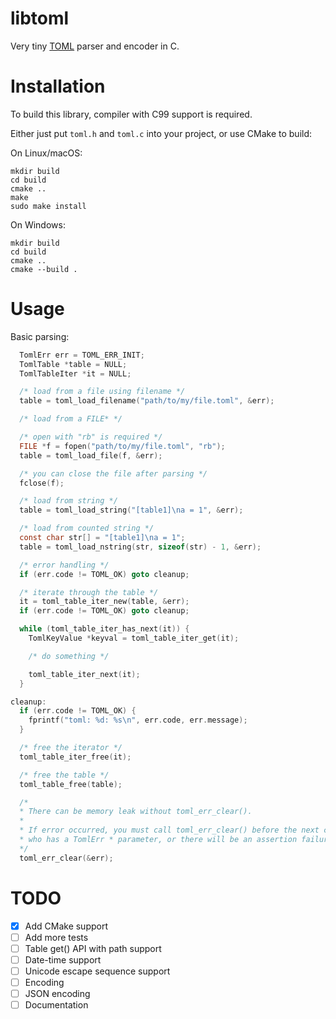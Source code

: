 # libtoml
Very tiny [TOML](https://github.com/toml-lang/toml) parser and encoder in C.

# Installation

To build this library, compiler with C99 support is required.

Either just put `toml.h` and `toml.c` into your project, or use CMake to build:

On Linux/macOS:

    mkdir build
    cd build
    cmake ..
    make
    sudo make install

On Windows:

    mkdir build
    cd build
    cmake ..
    cmake --build .

# Usage

Basic parsing:

```c
  TomlErr err = TOML_ERR_INIT;
  TomlTable *table = NULL;
  TomlTableIter *it = NULL;

  /* load from a file using filename */
  table = toml_load_filename("path/to/my/file.toml", &err);

  /* load from a FILE* */

  /* open with "rb" is required */
  FILE *f = fopen("path/to/my/file.toml", "rb");
  table = toml_load_file(f, &err);

  /* you can close the file after parsing */
  fclose(f);

  /* load from string */
  table = toml_load_string("[table1]\na = 1", &err);

  /* load from counted string */
  const char str[] = "[table1]\na = 1";
  table = toml_load_nstring(str, sizeof(str) - 1, &err);

  /* error handling */
  if (err.code != TOML_OK) goto cleanup;

  /* iterate through the table */
  it = toml_table_iter_new(table, &err);
  if (err.code != TOML_OK) goto cleanup;

  while (toml_table_iter_has_next(it)) {
    TomlKeyValue *keyval = toml_table_iter_get(it);

    /* do something */

    toml_table_iter_next(it);
  }

cleanup:
  if (err.code != TOML_OK) {
    fprintf("toml: %d: %s\n", err.code, err.message);
  }

  /* free the iterator */
  toml_table_iter_free(it);

  /* free the table */
  toml_table_free(table);

  /*
  * There can be memory leak without toml_err_clear().
  *
  * If error occurred, you must call toml_err_clear() before the next call
  * who has a TomlErr * parameter, or there will be an assertion failure.
  */
  toml_err_clear(&err);
```

# TODO

- [x] Add CMake support
- [ ] Add more tests
- [ ] Table get() API with path support
- [ ] Date-time support
- [ ] Unicode escape sequence support
- [ ] Encoding
- [ ] JSON encoding
- [ ] Documentation
